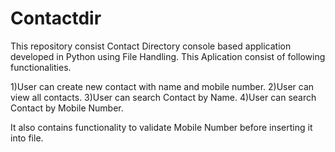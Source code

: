 # Contactdir
This repository consist Contact Directory console based application developed in Python using File Handling.
This Aplication consist of  following functionalities.

1)User can create new contact with name and mobile number.
2)User can view all contacts.
3)User can search Contact by Name.
4)User can search Contact by Mobile Number.

It also contains functionality to validate Mobile Number before inserting it into file.
